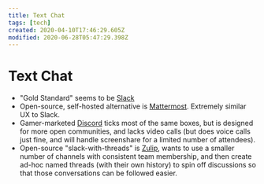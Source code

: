 ```yaml
---
title: Text Chat
tags: [tech]
created: 2020-04-10T17:46:29.605Z
modified: 2020-06-28T05:47:29.398Z
---
```


# Text Chat

- "Gold Standard" seems to be [Slack](https://slack.com/)
- Open-source, self-hosted alternative is [Mattermost](https://mattermost.com/). Extremely similar UX to Slack.
- Gamer-marketed [Discord](https://discordapp.com/) ticks most of the same boxes, but is designed for more open communities, and lacks video calls (but does voice calls just fine, and will handle screenshare for a limited number of attendees).
- Open-source "slack-with-threads" is [Zulip](https://zulipchat.com/), wants to use a smaller number of channels with consistent team membership, and then create ad-hoc named threads (with their own history) to spin off discussions so that those conversations can be followed easier.

